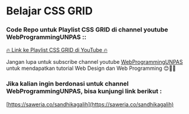 # Belajar CSS GRID
### Code Repo untuk Playlist CSS GRID di channel youtube WebProgrammingUNPAS ::

[🔥 Link ke Playlist CSS GRID di YouTube 🔥](https://www.youtube.com/playlist?list=PLFIM0718LjIXmbwX0dEsoRVX-PC16vmuw)


Jangan lupa untuk subscribe channel youtube [WebProgrammingUNPAS](https://www.youtube.com/webprogrammingunpas) untuk mendapatkan tutorial Web Design dan Web Programming 😊🙏🏼

### Jika kalian ingin berdonasi untuk channel WebProgrammingUNPAS, bisa kunjungi link berikut :
[https://saweria.co/sandhikagalih](https://saweria.co/sandhikagalih)